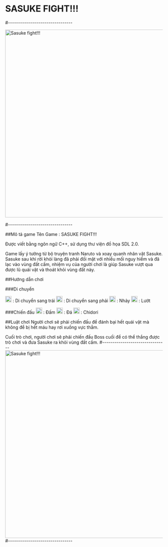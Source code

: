 # SASUKE FIGHT!!!
#--------------------------------

<img src="https://mystickermania.com/cdn/stickers/naruto/sasuke-uchiha-kunai-512x512.png" alt="Sasuke fight!!!" width=600 />

#--------------------------------

##Mô tả game
Tên Game : SASUKE FIGHT!!!

Được viết bằng ngôn ngữ C++, sử dụng thư viện đồ họa SDL 2.0.

Game lấy ý tưởng từ bộ truyện tranh Naruto và xoay quanh nhân vật Sasuke. Sasuke sau khi rời khỏi làng đã phải đối mặt với nhiều mối nguy hiểm và đã lạc vào vùng đất cấm, nhiệm vụ của người chơi là giúp Sasuke vượt qua được lũ quái vật và thoát khỏi vùng đất này.

##Hướng dẫn chơi

###Di chuyển

<img src="https://d1nhio0ox7pgb.cloudfront.net/_img/i_collection_png/48x48/plain/keyboard_key_a.png" alt="Sasuke fight!!!" width=20 />   :  Di chuyển sang trái
<img src="https://d1nhio0ox7pgb.cloudfront.net/_img/i_collection_png/48x48/plain/keyboard_key_d.png" alt="Sasuke fight!!!" width=20 />   :  Di chuyển sang phải
<img src="https://d1nhio0ox7pgb.cloudfront.net/_img/i_collection_png/48x48/plain/keyboard_key_w.png" alt="Sasuke fight!!!" width=20 />   :  Nhảy
<img src="https://d1nhio0ox7pgb.cloudfront.net/_img/i_collection_png/48x48/plain/keyboard_key_l.png" alt="Sasuke fight!!!" width=20 />   :  Lướt

###Chiến đấu
<img src="https://d1nhio0ox7pgb.cloudfront.net/_img/i_collection_png/48x48/plain/keyboard_key_j.png" alt="Sasuke fight!!!" width=20 />   :  Đấm
<img src="https://d1nhio0ox7pgb.cloudfront.net/_img/i_collection_png/48x48/plain/keyboard_key_k.png" alt="Sasuke fight!!!" width=20 />   :  Đá
<img src="https://d1nhio0ox7pgb.cloudfront.net/_img/i_collection_png/48x48/plain/keyboard_key_o.png" alt="Sasuke fight!!!" width=20 />   : Chidori

##Luật chơi
Người chơi sẽ phải chiến đấu để đánh bại hết quái vật mà không để bị hết máu hay rơi xuống vực thẳm.

Cuối trò chơi, người chơi sẽ phải chiến đấu Boss cuối để có thể thắng được trò chơi và đưa Sasuke ra khỏi vùng đất cấm.
#--------------------------------
<img src="https://www.seekpng.com/png/detail/333-3332479_sasuke-png-picture-kid-sasuke-png.png" alt="Sasuke fight!!!" width=600 />
#--------------------------------


